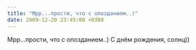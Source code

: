 ```yaml
---
title: "Мрр...прости, что с опозданием..)"
date: 2009-12-20 23:45:00 +0300
---
```


Мрр...прости, что с опозданием..)
С днём рождения, солнц))

